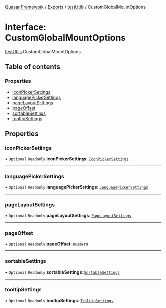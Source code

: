 [Quasar Framework](../index.md) / [Exports](../modules.md) / [testUtils](../modules/testUtils.md) / CustomGlobalMountOptions

# Interface: CustomGlobalMountOptions

[testUtils](../modules/testUtils.md).CustomGlobalMountOptions

## Table of contents

### Properties

- [iconPickerSettings](testUtils.CustomGlobalMountOptions.md#iconpickersettings)
- [languagePickerSettings](testUtils.CustomGlobalMountOptions.md#languagepickersettings)
- [pageLayoutSettings](testUtils.CustomGlobalMountOptions.md#pagelayoutsettings)
- [pageOffset](testUtils.CustomGlobalMountOptions.md#pageoffset)
- [sortableSettings](testUtils.CustomGlobalMountOptions.md#sortablesettings)
- [tooltipSettings](testUtils.CustomGlobalMountOptions.md#tooltipsettings)

## Properties

### iconPickerSettings

• `Optional` `Readonly` **iconPickerSettings**: [`IconPickerSettings`](components_IconPicker_extras.IconPickerSettings.md)

___

### languagePickerSettings

• `Optional` `Readonly` **languagePickerSettings**: [`LanguagePickerSettings`](components_LanguagePicker_extras.LanguagePickerSettings.md)

___

### pageLayoutSettings

• `Optional` `Readonly` **pageLayoutSettings**: [`PageLayoutSettings`](components_PageLayout_extras.PageLayoutSettings.md)

___

### pageOffset

• `Optional` `Readonly` **pageOffset**: `numberU`

___

### sortableSettings

• `Optional` `Readonly` **sortableSettings**: [`SortableSettings`](components_Sortable_extras.SortableSettings.md)

___

### tooltipSettings

• `Optional` `Readonly` **tooltipSettings**: [`TooltipSettings`](components_Tooltip_extras.TooltipSettings.md)
